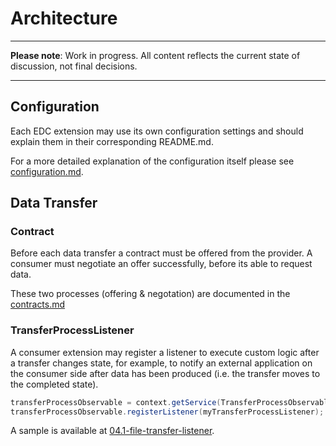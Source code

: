 # Architecture

---

**Please note**: Work in progress. All content reflects the current state of discussion, not final decisions.

---

## Configuration

Each EDC extension may use its own configuration settings and should explain them in their corresponding README.md.

For a more detailed explanation of the configuration itself please see [configuration.md](configuration.md).

## Data Transfer

### Contract

Before each data transfer a contract must be offered from the provider. A consumer must negotiate an offer successfully,
before its able to request data.

These two processes (offering & negotation) are documented in the [contracts.md](contracts.md)

### TransferProcessListener

A consumer extension may register a listener to execute custom logic after a transfer changes state, for example, to notify an external application on the consumer side after data has been produced (i.e. the transfer moves to the completed state).

```java
transferProcessObservable = context.getService(TransferProcessObservable.class);
transferProcessObservable.registerListener(myTransferProcessListener);
```

A sample is available at [04.1-file-transfer-listener](../../samples/04.1-file-transfer-listener).
